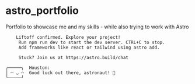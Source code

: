# astro_portfolio

Portfolio to showcase me and my skills - while also trying to work with Astro

        Liftoff confirmed. Explore your project!
         Run npm run dev to start the dev server. CTRL+C to stop.
         Add frameworks like react or tailwind using astro add.

         Stuck? Join us at https://astro.build/chat

```
╭─────╮  Houston:
│ ◠ ◡ ◠  Good luck out there, astronaut! 🚀
╰─────╯
```
